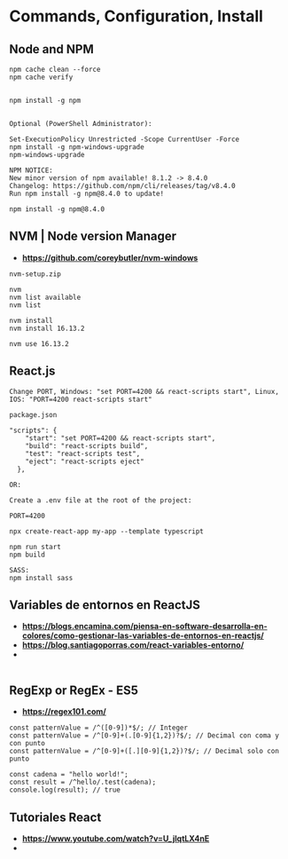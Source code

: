 # Commands, Configuration, Install


## Node and NPM
```
npm cache clean --force
npm cache verify


npm install -g npm


Optional (PowerShell Administrator):

Set-ExecutionPolicy Unrestricted -Scope CurrentUser -Force
npm install -g npm-windows-upgrade
npm-windows-upgrade

NPM NOTICE:
New minor version of npm available! 8.1.2 -> 8.4.0
Changelog: https://github.com/npm/cli/releases/tag/v8.4.0
Run npm install -g npm@8.4.0 to update!

npm install -g npm@8.4.0

```

## NVM | Node version Manager
* **https://github.com/coreybutler/nvm-windows**
```
nvm-setup.zip

nvm
nvm list available
nvm list 

nvm install
nvm install 16.13.2

nvm use 16.13.2

```

## React.js

```
Change PORT, Windows: "set PORT=4200 && react-scripts start", Linux, IOS: "PORT=4200 react-scripts start"

package.json

"scripts": {
    "start": "set PORT=4200 && react-scripts start",
    "build": "react-scripts build",
    "test": "react-scripts test",
    "eject": "react-scripts eject"
  },

OR:

Create a .env file at the root of the project:

PORT=4200

npx create-react-app my-app --template typescript

npm run start
npm build

SASS:
npm install sass

```

## Variables de entornos en ReactJS
* **https://blogs.encamina.com/piensa-en-software-desarrolla-en-colores/como-gestionar-las-variables-de-entornos-en-reactjs/**
* **https://blog.santiagoporras.com/react-variables-entorno/**
* 
```

```

## RegExp or RegEx - ES5
* **https://regex101.com/**

```
const patternValue = /^([0-9])*$/; // Integer
const patternValue = /^[0-9]+(.[0-9]{1,2})?$/; // Decimal con coma y con punto
const patternValue = /^[0-9]+([.][0-9]{1,2})?$/; // Decimal solo con punto

const cadena = "hello world!";
const result = /^hello/.test(cadena);
console.log(result); // true

```

## Tutoriales React
* **https://www.youtube.com/watch?v=U_jlqtLX4nE**
* 
